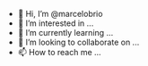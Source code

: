 - 👋 Hi, I’m @marcelobrio
- 👀 I’m interested in ...
- 🌱 I’m currently learning ...
- 💞️ I’m looking to collaborate on ...
- 📫 How to reach me ...

<!---
marcelobrio/marcelobrio is a ✨ special ✨ repository because its `README.md` (this file) appears on your GitHub profile.
You can click the Preview link to take a look at your changes.
--->
